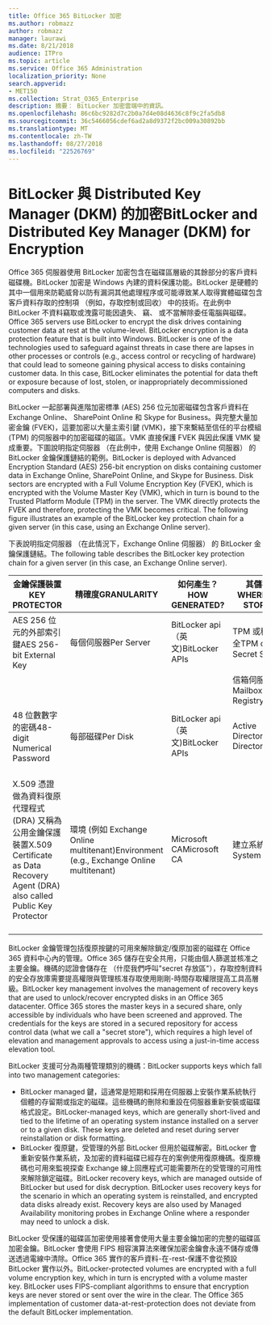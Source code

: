 ```yaml
---
title: Office 365 BitLocker 加密
ms.author: robmazz
author: robmazz
manager: laurawi
ms.date: 8/21/2018
audience: ITPro
ms.topic: article
ms.service: Office 365 Administration
localization_priority: None
search.appverid:
- MET150
ms.collection: Strat_O365_Enterprise
description: 摘要： BitLocker 加密雲端中的資訊。
ms.openlocfilehash: 86c6bc9282d7c2b0a7d4e08d4636c8f9c2fa5db8
ms.sourcegitcommit: 36c5466056cdef6ad2a8d9372f2bc009a30892bb
ms.translationtype: MT
ms.contentlocale: zh-TW
ms.lasthandoff: 08/27/2018
ms.locfileid: "22526769"
---
```

# <a name="bitlocker-and-distributed-key-manager-dkm-for-encryption"></a><span data-ttu-id="74ac2-103">BitLocker 與 Distributed Key Manager (DKM) 的加密</span><span class="sxs-lookup"><span data-stu-id="74ac2-103">BitLocker and Distributed Key Manager (DKM) for Encryption</span></span>
<span data-ttu-id="74ac2-p101">Office 365 伺服器使用 BitLocker 加密包含在磁碟區層級的其餘部分的客戶資料磁碟機。BitLocker 加密是 Windows 內建的資料保護功能。BitLocker 是硬體的其中一個用來防範威脅以防有漏洞其他處理程序或可能導致某人取得實體磁碟包含客戶資料存取的控制項 （例如，存取控制或回收） 中的技術。在此例中 BitLocker 不資料竊取或洩露可能因遺失、 竊、 或不當解除委任電腦與磁碟。</span><span class="sxs-lookup"><span data-stu-id="74ac2-p101">Office 365 servers use BitLocker to encrypt the disk drives containing customer data at rest at the volume-level. BitLocker encryption is a data protection feature that is built into Windows. BitLocker is one of the technologies used to safeguard against threats in case there are lapses in other processes or controls (e.g., access control or recycling of hardware) that could lead to someone gaining physical access to disks containing customer data. In this case, BitLocker eliminates the potential for data theft or exposure because of lost, stolen, or inappropriately decommissioned computers and disks.</span></span>

<span data-ttu-id="74ac2-p102">BitLocker 一起部署與進階加密標準 (AES) 256 位元加密磁碟包含客戶資料在 Exchange Online、 SharePoint Online 和 Skype for Business。與完整大量加密金鑰 (FVEK)，這要加密以大量主索引鍵 (VMK)，接下來繫結至信任的平台模組 (TPM) 的伺服器中的加密磁碟的磁區。VMK 直接保護 FVEK 與因此保護 VMK 變成重要。下圖說明指定伺服器 （在此例中，使用 Exchange Online 伺服器） 的 BitLocker 金鑰保護鏈結的範例。</span><span class="sxs-lookup"><span data-stu-id="74ac2-p102">BitLocker is deployed with Advanced Encryption Standard (AES) 256-bit encryption on disks containing customer data in Exchange Online, SharePoint Online, and Skype for Business. Disk sectors are encrypted with a Full Volume Encryption Key (FVEK), which is encrypted with the Volume Master Key (VMK), which in turn is bound to the Trusted Platform Module (TPM) in the server. The VMK directly protects the FVEK and therefore, protecting the VMK becomes critical. The following figure illustrates an example of the BitLocker key protection chain for a given server (in this case, using an Exchange Online server).</span></span>

<span data-ttu-id="74ac2-112">下表說明指定伺服器 （在此情況下，Exchange Online 伺服器） 的 BitLocker 金鑰保護鏈結。</span><span class="sxs-lookup"><span data-stu-id="74ac2-112">The following table describes the BitLocker key protection chain for a given server (in this case, an Exchange Online server).</span></span>

| <span data-ttu-id="74ac2-113">金鑰保護裝置</span><span class="sxs-lookup"><span data-stu-id="74ac2-113">KEY PROTECTOR</span></span> | <span data-ttu-id="74ac2-114">精確度</span><span class="sxs-lookup"><span data-stu-id="74ac2-114">GRANULARITY</span></span> | <span data-ttu-id="74ac2-115">如何產生？</span><span class="sxs-lookup"><span data-stu-id="74ac2-115">HOW GENERATED?</span></span> | <span data-ttu-id="74ac2-116">其儲存？</span><span class="sxs-lookup"><span data-stu-id="74ac2-116">WHERE IS IT STORED?</span></span> | <span data-ttu-id="74ac2-117">保護</span><span class="sxs-lookup"><span data-stu-id="74ac2-117">PROTECTION</span></span> |
|--------------------------------------------------------------------------------|-------------------------------------------------|----------------|-------------------------|--------------------------------------------------------------------------------------------------|
| <span data-ttu-id="74ac2-118">AES 256 位元的外部索引鍵</span><span class="sxs-lookup"><span data-stu-id="74ac2-118">AES 256-bit External Key</span></span> | <span data-ttu-id="74ac2-119">每個伺服器</span><span class="sxs-lookup"><span data-stu-id="74ac2-119">Per Server</span></span> | <span data-ttu-id="74ac2-120">BitLocker api （英文)</span><span class="sxs-lookup"><span data-stu-id="74ac2-120">BitLocker APIs</span></span> | <span data-ttu-id="74ac2-121">TPM 或秘密安全</span><span class="sxs-lookup"><span data-stu-id="74ac2-121">TPM or Secret Safe</span></span> | <span data-ttu-id="74ac2-122">Lockbox / 存取控制</span><span class="sxs-lookup"><span data-stu-id="74ac2-122">Lockbox / Access Control</span></span> |
|  |  |  | <span data-ttu-id="74ac2-123">信箱伺服器登錄</span><span class="sxs-lookup"><span data-stu-id="74ac2-123">Mailbox Server Registry</span></span> | <span data-ttu-id="74ac2-124">TPM 加密</span><span class="sxs-lookup"><span data-stu-id="74ac2-124">TPM encrypted</span></span> |
| <span data-ttu-id="74ac2-125">48 位數數字的密碼</span><span class="sxs-lookup"><span data-stu-id="74ac2-125">48-digit Numerical Password</span></span> | <span data-ttu-id="74ac2-126">每部磁碟</span><span class="sxs-lookup"><span data-stu-id="74ac2-126">Per Disk</span></span> | <span data-ttu-id="74ac2-127">BitLocker api （英文)</span><span class="sxs-lookup"><span data-stu-id="74ac2-127">BitLocker APIs</span></span> | <span data-ttu-id="74ac2-128">Active Directory</span><span class="sxs-lookup"><span data-stu-id="74ac2-128">Active Directory</span></span> | <span data-ttu-id="74ac2-129">Lockbox / 存取控制</span><span class="sxs-lookup"><span data-stu-id="74ac2-129">Lockbox / Access Control</span></span> |
| <span data-ttu-id="74ac2-130">X.509 憑證做為資料復原代理程式 (DRA) 又稱為公用金鑰保護裝置</span><span class="sxs-lookup"><span data-stu-id="74ac2-130">X.509 Certificate as Data Recovery Agent (DRA) also called Public Key Protector</span></span> | <span data-ttu-id="74ac2-131">環境 (例如 Exchange Online multitenant)</span><span class="sxs-lookup"><span data-stu-id="74ac2-131">Environment (e.g., Exchange Online multitenant)</span></span> | <span data-ttu-id="74ac2-132">Microsoft CA</span><span class="sxs-lookup"><span data-stu-id="74ac2-132">Microsoft CA</span></span> | <span data-ttu-id="74ac2-133">建立系統</span><span class="sxs-lookup"><span data-stu-id="74ac2-133">Build System</span></span> | <span data-ttu-id="74ac2-p103">沒有一位使用者具有完整密碼的私密金鑰。Password 是實體保護之下。</span><span class="sxs-lookup"><span data-stu-id="74ac2-p103">No one user has the full password to the private key. The password is under physical protection.</span></span> |


<span data-ttu-id="74ac2-p104">BitLocker 金鑰管理包括復原按鍵的可用來解除鎖定/復原加密的磁碟在 Office 365 資料中心內的管理。Office 365 儲存在安全共用，只能由個人篩選並核准之主要金鑰。機碼的認證會儲存在 （什麼我們呼叫"secret 存放區"），存取控制資料的安全存放庫需要提高權限與管理核准存取使用剛剛-時間存取權限提高工具高層級。</span><span class="sxs-lookup"><span data-stu-id="74ac2-p104">BitLocker key management involves the management of recovery keys that are used to unlock/recover encrypted disks in an Office 365 datacenter. Office 365 stores the master keys in a secured share, only accessible by individuals who have been screened and approved. The credentials for the keys are stored in a secured repository for access control data (what we call a "secret store"), which requires a high level of elevation and management approvals to access using a just-in-time access elevation tool.</span></span>

<span data-ttu-id="74ac2-139">BitLocker 支援可分為兩種管理類別的機碼：</span><span class="sxs-lookup"><span data-stu-id="74ac2-139">BitLocker supports keys which fall into two management categories:</span></span>
- <span data-ttu-id="74ac2-p105">BitLocker managed 鍵，這通常是短期和採用在伺服器上安裝作業系統執行個體的存留期或指定的磁碟。這些機碼的刪除和重設在伺服器重新安裝或磁碟格式設定。</span><span class="sxs-lookup"><span data-stu-id="74ac2-p105">BitLocker-managed keys, which are generally short-lived and tied to the lifetime of an operating system instance installed on a server or to a given disk. These keys are deleted and reset during server reinstallation or disk formatting.</span></span>
- <span data-ttu-id="74ac2-p106">BitLocker 復原鍵，受管理的外部 BitLocker 但用於磁碟解密。BitLocker 會重新安裝作業系統，及加密的資料磁碟已經存在的案例使用復原機碼。復原機碼也可用來監視探查 Exchange 線上回應程式可能需要所在的受管理的可用性來解除鎖定磁碟。</span><span class="sxs-lookup"><span data-stu-id="74ac2-p106">BitLocker recovery keys, which are managed outside of BitLocker but used for disk decryption. BitLocker uses recovery keys for the scenario in which an operating system is reinstalled, and encrypted data disks already exist. Recovery keys are also used by Managed Availability monitoring probes in Exchange Online where a responder may need to unlock a disk.</span></span>

<span data-ttu-id="74ac2-p107">BitLocker 受保護的磁碟區加密使用接著會使用大量主要金鑰加密的完整的磁碟區加密金鑰。BitLocker 會使用 FIPS 相容演算法來確保加密金鑰會永遠不儲存或傳送透過電線中清除。Office 365 實作的客戶資料-在-rest-保護不會從預設 BitLocker 實作以外。</span><span class="sxs-lookup"><span data-stu-id="74ac2-p107">BitLocker-protected volumes are encrypted with a full volume encryption key, which in turn is encrypted with a volume master key. BitLocker uses FIPS-compliant algorithms to ensure that encryption keys are never stored or sent over the wire in the clear. The Office 365 implementation of customer data-at-rest-protection does not deviate from the default BitLocker implementation.</span></span>